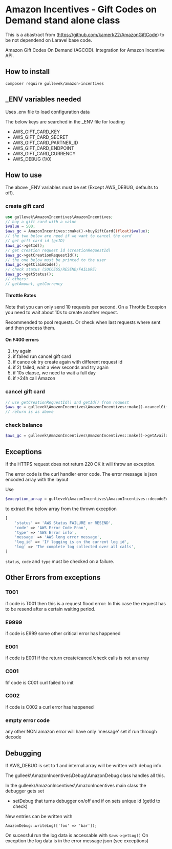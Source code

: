 # Amazon Incentives - Gift Codes on Demand stand alone class

This is a abastract from (https://github.com/kamerk22/AmazonGiftCode) to be not dependend on Laravel base code.

Amazon Gift Codes On Demand (AGCOD). Integration for Amazon Incentive API.

## How to install

`composer require gullevek/amazon-incentives`

## _ENV variables needed

Uses .env file to load configuration data

The below keys are searched in the _ENV file for loading

* AWS_GIFT_CARD_KEY
* AWS_GIFT_CARD_SECRET
* AWS_GIFT_CARD_PARTNER_ID
* AWS_GIFT_CARD_ENDPOINT
* AWS_GIFT_CARD_CURRENCY
* AWS_DEBUG (1/0)

## How to use

The above _ENV variables must be set (Except AWS_DEBUG, defaults to off).

### create gift card

```php
use gullevek\AmazonIncentives\AmazonIncentives;
// buy a gift card with a value
$value = 500;
$aws_gc = AmazonIncentives::make()->buyGiftCard((float)$value);
// the two below are need if we want to cancel the card
// get gift card id (gcID)
$aws_gc->getId();
// get creation request id (creationRequestId)
$aws_gc->getCreationRequestId();
// the one below must be printed to the user
$aws_gc->getClaimCode();
// check status (SUCCESS/RESEND/FAILURE)
$aws_gc->getStatus();
// others:
// getAmount, getCurrency
```

#### Throttle Rates

Note that you can only send 10 requests per second. On a Throttle Excepion you need to wait about 10s to create another request.

Recommended to pool requests. Or check when last requests where sent and then process them.

#### On F400 errors

1) try again
2) if failed run cancel gift card
3) if cance ok try create again with different request id
4) if 2) failed, wait a view seconds and try again
5) if 10s elapse, we need to wait a full day
6) if >24h call Amazon

### cancel gift card

```php
// use getCreationRequestId() and getId() from request
$aws_gc = gullevek\AmazonIncentives\AmazonIncentives::make()->cancelGiftCard($creation_request_id, $gift_card_id);
// return is as above
```

### check balance

```php
$aws_gc = gullevek\AmazonIncentives\AmazonIncentives::make()->getAvailableFunds();
```

## Exceptions

If the HTTPS request does not return 220 OK it will throw an exception.

The error code is the curl handler error code.
The error message is json encoded array with the layout

Use
```php
$exception_array = gullevek\AmazonIncentives\AmazonIncentives::decodeExceptionMessage($exception_message);
```
to extract the below array from the thrown exception
```php
[
	'status' => 'AWS Status FAILURE or RESEND',
	'code' => 'AWS Error Code Fnnn',
	'type' => 'AWS Error info',
	'message' => 'AWS long error message',
	'log_id' => 'If logging is on the current log id',
	'log' => 'The complete log collected over all calls',
]
```

`status`, `code` and `type` must be checked on a failure.

## Other Errors from exceptions

### T001

if code is T001 then this is a request flood error:
In this case the request has to be resend after a certain waiting period.

### E9999

if code is E999 some other critical error has happened

### E001

if code is E001 if the return create/cancel/check calls is not an array

### C001

fif code is C001 curl failed to init
### C002

if code is C002 a curl error has happened

### empty error code

any other NON amazon error will have only 'message' set if run through decode

## Debugging

If AWS_DEBUG is set to 1 and internal array will be written with debug info.

The gulleek\AmazonIncentives\Debug\AmazonDebug class handles all this.

In the gulleek\AmazonIncentives\AmazonIncentives main class the debugger gets set
* setDebug that turns debugger on/off and if on sets unique id (getId to check)

New entries can be written with

`AmazonDebug::writeLog(['foo' => 'bar']);`

On sucessful run the log data is accessable with `$aws->getLog()`
On exception the log data is in the error message json (see exceptions)

